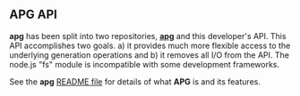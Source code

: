 ## APG API

**apg** has been split into two repositories, [**apg**](https://github.com/ldthomas/apg-js2)
and this developer's API. 
This API accomplishes two goals. a) it provides much more flexible access to the underlying generation operations
and b) it removes all I/O from the API. The node.js "fs" module is incompatible with some development frameworks.

See the **apg** [README file](https://github.com/ldthomas/apg-js2) for details of what **APG** is and its features.
